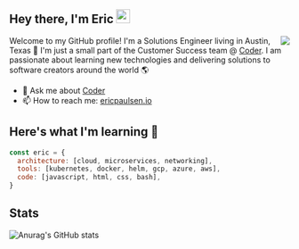 ## Hey there, I'm Eric <img src="https://media.giphy.com/media/hvRJCLFzcasrR4ia7z/giphy.gif" width="25px">

<img align="right" src="https://user-images.githubusercontent.com/9683576/115658600-b0690e80-a2fe-11eb-84ad-9cddd91d2896.png" />

Welcome to my GitHub profile! I'm a Solutions Engineer living in Austin, Texas 🌵 I'm just a small part of the Customer Success team @ [Coder](https://github.com/cdr). I am passionate about learning new technologies and delivering solutions to software creators around the world 🌎

- 💬 Ask me about [Coder](https://coder.com)
- 📫 How to reach me: [ericpaulsen.io](https://ericpaulsen.io)



## Here's what I'm learning 🧠

```javascript
const eric = {
  architecture: [cloud, microservices, networking],
  tools: [kubernetes, docker, helm, gcp, azure, aws],
  code: [javascript, html, css, bash],
}
```

## Stats

![Anurag's GitHub stats](https://github-readme-stats.vercel.app/api?username=ericpaulsen&theme=tokyonight&show_icons=true)
